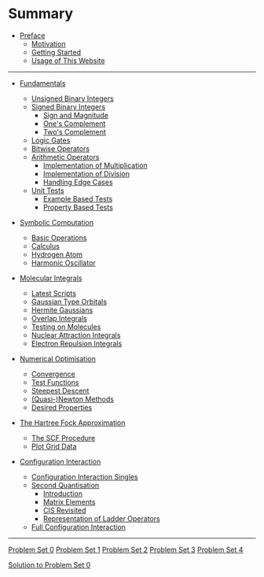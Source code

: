 # Summary

- [Preface](00-preface.md)
    - [Motivation](00-preface/01-motivation.md)
    - [Getting Started](00-preface/02-getting_started.md)
    - [Usage of This Website](00-preface/03-mdbook_usage.md)

---

- [Fundamentals](01-fundamentals.md)
    - [Unsigned Binary Integers](01-fundamentals/01-unsigned_binary_integers.md)
    - [Signed Binary Integers](01-fundamentals/02-signed_binary_integers.md)
        - [Sign and Magnitude](01-fundamentals/02-signed_binary_integers/01-sign_and_magnitude.md)
        - [One's Complement](01-fundamentals/02-signed_binary_integers/02-ones_complement.md)
        - [Two's Complement](01-fundamentals/02-signed_binary_integers/03-twos_complement.md)
    - [Logic Gates](01-fundamentals/03-logic_gates.md)
    - [Bitwise Operators](01-fundamentals/04-bitwise_operators.md)
    - [Arithmetic Operators](01-fundamentals/05-arithmetic_operators.md)
        - [Implementation of Multiplication](01-fundamentals/05-arithmetic_operators/01-impl_multiplication.md)
        - [Implementation of Division](01-fundamentals/05-arithmetic_operators/02-impl_division.md)
        - [Handling Edge Cases](01-fundamentals/05-arithmetic_operators/03-edge_cases.md)
    - [Unit Tests](01-fundamentals/06-unit_tests.md)
        - [Example Based Tests](01-fundamentals/06-unit_tests/01-example_based_tests.md)
        - [Property Based Tests](01-fundamentals/06-unit_tests/02-property_based_tests.md)

- [Symbolic Computation](02-symbolic_computation.md)
    - [Basic Operations](02-symbolic_computation/01-basic_operations.md)
    - [Calculus](02-symbolic_computation/02-calculus.md)
    - [Hydrogen Atom](02-symbolic_computation/03-hydrogen_atom.md)
    - [Harmonic Oscillator](02-symbolic_computation/04-harmonic_oscillator.md)

- [Molecular Integrals](03-molecular_integrals.md)
    - [Latest Scripts](03-molecular_integrals/00-latest_scripts.md)
    - [Gaussian Type Orbitals](03-molecular_integrals/01-gaussian_orbitals.md)
    - [Hermite Gaussians](03-molecular_integrals/02-hermite_gaussians.md)
    - [Overlap Integrals](03-molecular_integrals/03-overlap_integrals.md)
    - [Testing on Molecules](03-molecular_integrals/04-testing_on_molecules.md)
    - [Nuclear Attraction Integrals](03-molecular_integrals/05-nuclear_attraction_integrals.md)
    - [Electron Repulsion Integrals](03-molecular_integrals/06-electron_repulsion_integrals.md)

- [Numerical Optimisation](04-numerical_optimisation.md)
    - [Convergence](04-numerical_optimisation/01-convergence.md)
    - [Test Functions](04-numerical_optimisation/02-test_functions.md)
    - [Steepest Descent](04-numerical_optimisation/03-steepest_descent.md)
    - [(Quasi-)Newton Methods](04-numerical_optimisation/04-newton_methods.md)
    - [Desired Properties](04-numerical_optimisation/desirable_properties.md)

- [The Hartree Fock Approximation](05-hartree_fock.md)
    - [The SCF Procedure](05-hartree_fock/01-scf_procedure.md)
    - [Plot Grid Data](05-hartree_fock/02-plot_grid_data.md)

- [Configuration Interaction](06-configuration_interaction.md)
    - [Configuration Interaction Singles](06-configuration_interaction/01-cis.md)
    - [Second Quantisation]()
        - [Introduction]()
        - [Matrix Elements]()
        - [CIS Revisited]()
        - [Representation of Ladder Operators]()
    - [Full Configuration Interaction]()

---

[Problem Set 0](psets/pset_00.md)
[Problem Set 1](psets/pset_01.md)
[Problem Set 2](psets/pset_02.md)
[Problem Set 3]()
[Problem Set 4]()

[Solution to Problem Set 0](psets/sol_pset_00.md)

